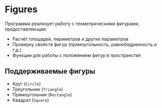 # Figures

Программа реализует работу с геометрическими фигурами, предоставляющая:
- Расчёт площадей, периметров и других параметров
- Проверку свойств фигур (прямоугольность, равнобедренность и т.д.)
- Функции для работы с положением фигур в пространстве

## Поддерживаемые фигуры
  - Круг (`Circle`)
  - Треугольник (`Triangle`)
  - Прямоугольник (`Rectangle`)
  - Квадрат (`Square`)
